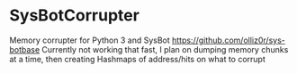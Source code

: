 # SysBotCorrupter
Memory corrupter for Python 3 and SysBot https://github.com/olliz0r/sys-botbase
Currently not working that fast, I plan on dumping memory chunks at a time, then creating Hashmaps of address/hits on what to corrupt
